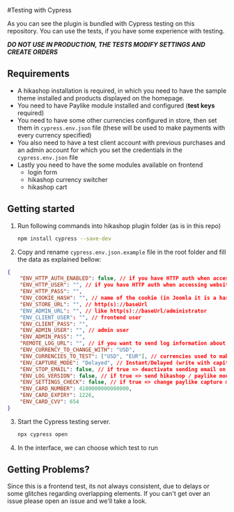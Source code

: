 #Testing with Cypress

As you can see the plugin is bundled with Cypress testing on this repository. You can use the tests, if you have some experience with testing.

***DO NOT USE IN PRODUCTION, THE TESTS MODIFY SETTINGS AND CREATE ORDERS***

## Requirements

* A hikashop installation is required, in which you need to have the sample theme installed and products displayed on the homepage.
* You need to have Paylike module installed and configured (**test keys** required)
* You need to have some other currencies configured in store, then set them in `cypress.env.json` file (these will be used to make payments with every currency specified)
* You also need to have a test client account with previous purchases and an admin account for which you set the credentials in the `cypress.env.json` file
* Lastly you need to have the some modules available on frontend
    - login form
    - hikashop currency switcher
    - hikashop cart

## Getting started

1. Run following commands into hikashop plugin folder (as is in this repo)

    ```bash
    npm install cypress --save-dev
    ```

2. Copy and rename `cypress.env.json.example` file in the root folder and fill the data as explained bellow:
```json
{
    "ENV_HTTP_AUTH_ENABLED": false, // if you have HTTP auth when accessing website
    "ENV_HTTP_USER": "", // if you have HTTP auth when accessing website
    "ENV_HTTP_PASS": "",
    "ENV_COOKIE_HASH": "", // name of the cookie (in Joomla it is a hash - it changes after each Joomla/Hikashop setup)
    "ENV_STORE_URL": "", // http(s)://baseUrl
    "ENV_ADMIN_URL": "", // like http(s)://baseUrl/administrator
    "ENV_CLIENT_USER": "", // frontend user
    "ENV_CLIENT_PASS": "",
    "ENV_ADMIN_USER": "", // admin user
    "ENV_ADMIN_PASS": "",
    "REMOTE_LOG_URL": "", // if you want to send log information about hikashop/paylike versions
    "ENV_CURRENCY_TO_CHANGE_WITH": "USD",
    "ENV_CURRENCIES_TO_TEST": ["USD", "EUR"], // currencies used to make payments with in Full test
    "ENV_CAPTURE_MODE": "Delayed", // Instant/Delayed (write with capital first letter )
    "ENV_STOP_EMAIL": false, // if true => deactivate sending email on order creation / status change
    "ENV_LOG_VERSION": false, // if true => send hikashop / paylike modules versions remotely
    "ENV_SETTINGS_CHECK": false, // if true => change paylike capture mode as is specified in ENV_CAPTURE_MODE variable
    "ENV_CARD_NUMBER": 4100000000000000,
    "ENV_CARD_EXPIRY": 1226,
    "ENV_CARD_CVV": 654
}
```

3. Start the Cypress testing server.
    ```bash
    npx cypress open
    ```
4. In the interface, we can choose which test to run

## Getting Problems?

Since this is a frontend test, its not always consistent, due to delays or some glitches regarding overlapping elements. If you can't get over an issue please open an issue and we'll take a look.